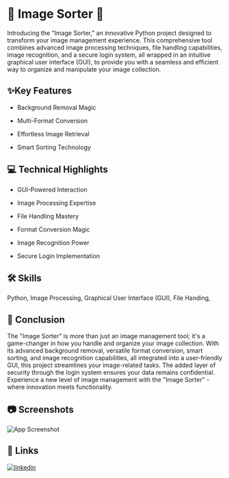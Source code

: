 
# 🎉 Image Sorter 🎉

Introducing the "Image Sorter," an innovative Python project designed to transform your image management experience. This comprehensive tool combines advanced image processing techniques, file handling capabilities, image recognition, and a secure login system, all wrapped in an intuitive graphical user interface (GUI), to provide you with a seamless and efficient way to organize and manipulate your image collection.

## ✨Key Features

- Background Removal Magic

- Multi-Format Conversion

- Effortless Image Retrieval

- Smart Sorting Technology

## 💻 Technical Highlights

- GUI-Powered Interaction

- Image Processing Expertise

- File Handling Mastery

- Format Conversion Magic

- Image Recognition Power

- Secure Login Implementation

## 🛠 Skills

Python, Image Processing, Graphical User Interface (GUI), File Handing, 


## 📌 Conclusion

The "Image Sorter" is more than just an image management tool; it's a game-changer in how you handle and organize your image collection. With its advanced background removal, versatile format conversion, smart sorting, and image recognition capabilities, all integrated into a user-friendly GUI, this project streamlines your image-related tasks. The added layer of security through the login system ensures your data remains confidential. Experience a new level of image management with the "Image Sorter" - where innovation meets functionality.

## 📷 Screenshots

![App Screenshot](https://i.postimg.cc/mgLXLv46/image-sorter.jpg)

## 🔗 Links

[![linkedin](https://img.shields.io/badge/linkedin-0A66C2?style=for-the-badge&logo=linkedin&logoColor=white)](https://www.linkedin.com/in/raghvendra-singh-053977226)

